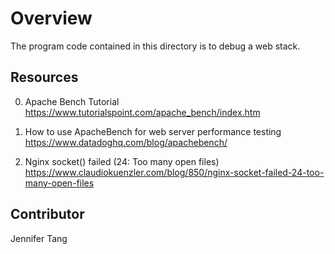 # Overview #
The program code contained in this directory is to debug a web stack.  

## Resources ##
0. Apache Bench Tutorial  
https://www.tutorialspoint.com/apache_bench/index.htm  

1. How to use ApacheBench for web server performance testing  
https://www.datadoghq.com/blog/apachebench/  

2. Nginx socket() failed (24: Too many open files)  
https://www.claudiokuenzler.com/blog/850/nginx-socket-failed-24-too-many-open-files  

## Contributor ##
Jennifer Tang  
